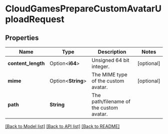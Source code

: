 # CloudGamesPrepareCustomAvatarUploadRequest

## Properties

Name | Type | Description | Notes
------------ | ------------- | ------------- | -------------
**content_length** | Option<**i64**> | Unsigned 64 bit integer. | [optional]
**mime** | Option<**String**> | The MIME type of the custom avatar. | [optional]
**path** | **String** | The path/filename of the custom avatar. | 

[[Back to Model list]](../README.md#documentation-for-models) [[Back to API list]](../README.md#documentation-for-api-endpoints) [[Back to README]](../README.md)


